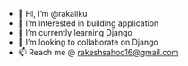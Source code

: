 - 👋 Hi, I’m @rakaliku
- 👀 I’m interested in building application
- 🌱 I’m currently learning Django
- 💞️ I’m looking to collaborate on Django
- 📫 Reach me @ rakeshsahoo16@gmail.com

<!---
rakaliku/rakaliku is a ✨ special ✨ repository because its `README.md` (this file) appears on your GitHub profile.
You can click the Preview link to take a look at your changes.
--->
